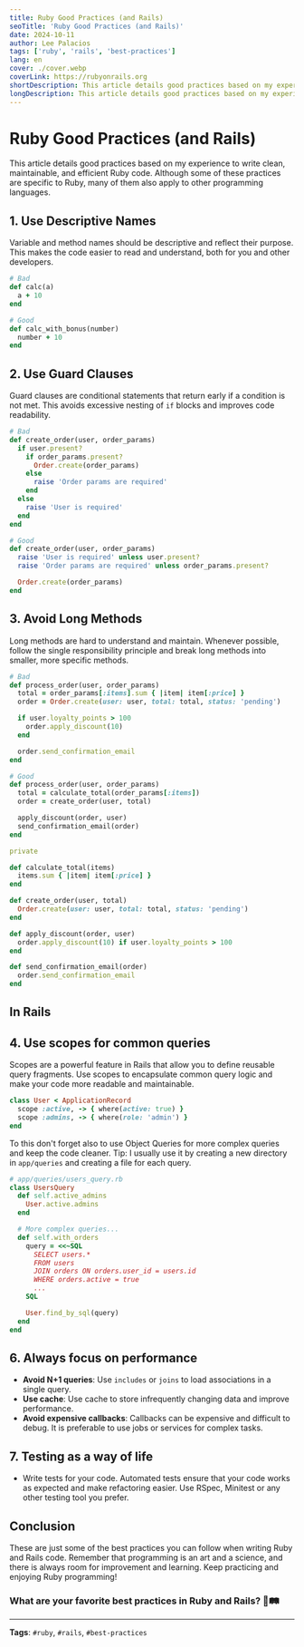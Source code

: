 ```yaml
---
title: Ruby Good Practices (and Rails)
seoTitle: 'Ruby Good Practices (and Rails)'
date: 2024-10-11
author: Lee Palacios
tags: ['ruby', 'rails', 'best-practices']
lang: en
cover: ./cover.webp
coverLink: https://rubyonrails.org
shortDescription: This article details good practices based on my experience to write clean, maintainable, and efficient Ruby code.
longDescription: This article details good practices based on my experience to write clean, maintainable, and efficient Ruby code. Although some of these practices are specific to Ruby, many of them also apply to other programming languages.
---
```

# Ruby Good Practices (and Rails)

This article details good practices based on my experience to write clean, maintainable, and efficient Ruby code. Although some of these practices are specific to Ruby, many of them also apply to other programming languages.

## 1. **Use Descriptive Names**

Variable and method names should be descriptive and reflect their purpose. This makes the code easier to read and understand, both for you and other developers.

```ruby
# Bad
def calc(a)
  a + 10
end

# Good
def calc_with_bonus(number)
  number + 10
end
```

## 2. **Use Guard Clauses**

Guard clauses are conditional statements that return early if a condition is not met. This avoids excessive nesting of `if` blocks and improves code readability.

```ruby
# Bad
def create_order(user, order_params)
  if user.present?
    if order_params.present?
      Order.create(order_params)
    else
      raise 'Order params are required'
    end
  else
    raise 'User is required'
  end
end

# Good
def create_order(user, order_params)
  raise 'User is required' unless user.present?
  raise 'Order params are required' unless order_params.present?

  Order.create(order_params)
end
```

## 3. **Avoid Long Methods**

Long methods are hard to understand and maintain. Whenever possible, follow the single responsibility principle and break long methods into smaller, more specific methods.

```ruby
# Bad
def process_order(user, order_params)
  total = order_params[:items].sum { |item| item[:price] }
  order = Order.create(user: user, total: total, status: 'pending')

  if user.loyalty_points > 100
    order.apply_discount(10)
  end

  order.send_confirmation_email
end

# Good
def process_order(user, order_params)
  total = calculate_total(order_params[:items])
  order = create_order(user, total)

  apply_discount(order, user)
  send_confirmation_email(order)
end

private

def calculate_total(items)
  items.sum { |item| item[:price] }
end

def create_order(user, total)
  Order.create(user: user, total: total, status: 'pending')
end

def apply_discount(order, user)
  order.apply_discount(10) if user.loyalty_points > 100
end

def send_confirmation_email(order)
  order.send_confirmation_email
end
```

## In Rails

## 4. **Use scopes for common queries**

Scopes are a powerful feature in Rails that allow you to define reusable query fragments. Use scopes to encapsulate common query logic and make your code more readable and maintainable.

```ruby
class User < ApplicationRecord
  scope :active, -> { where(active: true) }
  scope :admins, -> { where(role: 'admin') }
end
```

To this don't forget also to use Object Queries for more complex queries and keep the code cleaner.
Tip: I usually use it by creating a new directory in `app/queries` and creating a file for each query.

```ruby
# app/queries/users_query.rb
class UsersQuery
  def self.active_admins
    User.active.admins
  end

  # More complex queries...
  def self.with_orders
    query = <<~SQL
      SELECT users.*
      FROM users
      JOIN orders ON orders.user_id = users.id
      WHERE orders.active = true
      ...
    SQL

    User.find_by_sql(query)
  end
end
```

## 6. **Always focus on performance**

- **Avoid N+1 queries**: Use `includes` or `joins` to load associations in a single query.
- **Use cache**: Use cache to store infrequently changing data and improve performance.
- **Avoid expensive callbacks**: Callbacks can be expensive and difficult to debug. It is preferable to use jobs or services for complex tasks.

## 7. **Testing as a way of life**

- Write tests for your code. Automated tests ensure that your code works as expected and make refactoring easier. Use RSpec, Minitest or any other testing tool you prefer.

## Conclusion

These are just some of the best practices you can follow when writing Ruby and Rails code. Remember that programming is an art and a science, and there is always room for improvement and learning. Keep practicing and enjoying Ruby programming!

### What are your favorite best practices in Ruby and Rails? 🚀🛤️

---

**Tags**: `#ruby`, `#rails`, `#best-practices`